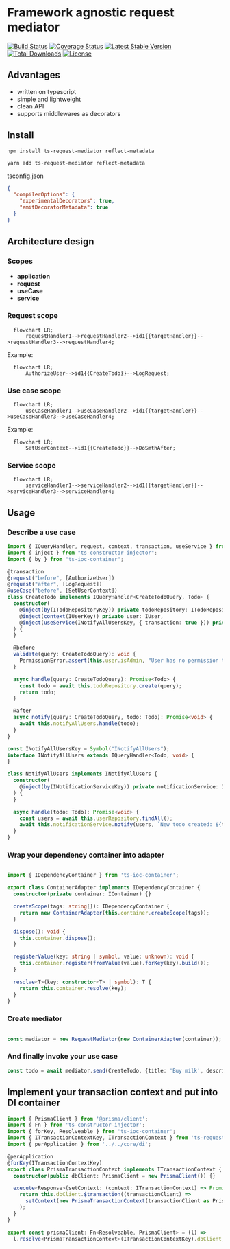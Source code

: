 # Framework agnostic request mediator

[![Build Status](https://travis-ci.org/leocavalcante/request-mediator.svg?branch=master)](https://travis-ci.org/leocavalcante/request-mediator)
[![Coverage Status](https://coveralls.io/repos/github/leocavalcante/request-mediator/badge.svg?branch=master)](https://coveralls.io/github/leocavalcante/request-mediator?branch=master)
[![Latest Stable Version](https://poser.pugx.org/leocavalcante/request-mediator/v/stable)](https://packagist.org/packages/leocavalcante/request-mediator)
[![Total Downloads](https://poser.pugx.org/leocavalcante/request-mediator/downloads)](https://packagist.org/packages/leocavalcante/request-mediator)
[![License](https://poser.pugx.org/leocavalcante/request-mediator/license)](https://packagist.org/packages/leocavalcante/request-mediator)

## Advantages

- written on typescript
- simple and lightweight
- clean API
- supports middlewares as decorators

## Install

```shell script
npm install ts-request-mediator reflect-metadata
```
```shell script
yarn add ts-request-mediator reflect-metadata
```

tsconfig.json

```json
{
  "compilerOptions": {
    "experimentalDecorators": true,
    "emitDecoratorMetadata": true
  }
}
```

## Architecture design
### Scopes
- **application**
- **request**
- **useCase**
- **service**

### Request scope
```mermaid
  flowchart LR;
      requestHandler1-->requestHandler2-->id1{{targetHandler}}-->requestHandler3-->requestHandler4;
```
Example:
```mermaid
  flowchart LR;
      AuthorizeUser-->id1{{CreateTodo}}-->LogRequest;
```

### Use case scope
```mermaid
  flowchart LR;
      useCaseHandler1-->useCaseHandler2-->id1{{targetHandler}}-->useCaseHandler3-->useCaseHandler4;
```
Example:
```mermaid
  flowchart LR;
      SetUserContext-->id1{{CreateTodo}}-->DoSmthAfter;
```

### Service scope
```mermaid
  flowchart LR;
      serviceHandler1-->serviceHandler2-->id1{{targetHandler}}-->serviceHandler3-->serviceHandler4;
```

## Usage

### Describe a use case

```typescript
import { IQueryHandler, request, context, transaction, useService } from "ts-request-mediator";
import { inject } from "ts-constructor-injector";
import { by } from "ts-ioc-container";

@transaction
@request("before", [AuthorizeUser])
@request("after", [LogRequest])
@useCase("before", [SetUserContext])
class CreateTodo implements IQueryHandler<CreateTodoQuery, Todo> {
  constructor(
    @inject(by(ITodoRepositoryKey)) private todoRepository: ITodoRepository,
    @inject(context(IUserKey)) private user: IUser,
    @inject(useService(INotifyAllUsersKey, { transaction: true })) private notifyAllUsers: INotifyAllUsers
  ) {
  }

  @before
  validate(query: CreateTodoQuery): void {
    PermissionError.assert(this.user.isAdmin, "User has no permission to create a todo");
  }

  async handle(query: CreateTodoQuery): Promise<Todo> {
    const todo = await this.todoRepository.create(query);
    return todo;
  }

  @after
  async notify(query: CreateTodoQuery, todo: Todo): Promise<void> {
    await this.notifyAllUsers.handle(todo);
  }
}

const INotifyAllUsersKey = Symbol("INotifyAllUsers");
interface INotifyAllUsers extends IQueryHandler<Todo, void> {
}

class NotifyAllUsers implements INotifyAllUsers {
  constructor(
    @inject(by(INotificationServiceKey)) private notificationService: INotificationService
  ) {
  }

  async handle(todo: Todo): Promise<void> {
    const users = await this.userRepository.findAll();
    await this.notificationService.notify(users, `New todo created: ${todo.title}`);
  }
}

```

### Wrap your dependency container into adapter

```typescript

import { IDependencyContainer } from 'ts-ioc-container';

export class ContainerAdapter implements IDependencyContainer {
  constructor(private container: IContainer) {}

  createScope(tags: string[]): IDependencyContainer {
    return new ContainerAdapter(this.container.createScope(tags));
  }

  dispose(): void {
    this.container.dispose();
  }

  registerValue(key: string | symbol, value: unknown): void {
    this.container.register(fromValue(value).forKey(key).build());
  }

  resolve<T>(key: constructor<T> | symbol): T {
    return this.container.resolve(key);
  }
}

```

### Create mediator

```typescript

const mediator = new RequestMediator(new ContainerAdapter(container));

```

### And finally invoke your use case

```typescript
const todo = await mediator.send(CreateTodo, {title: 'Buy milk', description: '2% fat'});
```

## Implement your transaction context and put into DI container

```typescript
import { PrismaClient } from '@prisma/client';
import { Fn } from 'ts-constructor-injector';
import { forKey, Resolveable } from 'ts-ioc-container';
import { ITransactionContextKey, ITransactionContext } from 'ts-request-mediator';
import { perApplication } from '../../core/di';

@perApplication
@forKey(ITransactionContextKey)
export class PrismaTransactionContext implements ITransactionContext {
  constructor(public dbClient: PrismaClient = new PrismaClient()) {}

  execute<Response>(setContext: (context: ITransactionContext) => Promise<Response>): Promise<Response> {
    return this.dbClient.$transaction((transactionClient) =>
      setContext(new PrismaTransactionContext(transactionClient as PrismaClient)),
    );
  }
}

export const prismaClient: Fn<Resolveable, PrismaClient> = (l) =>
  l.resolve<PrismaTransactionContext>(ITransactionContextKey).dbClient;

```
